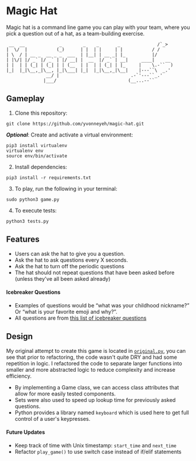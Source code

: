 # Magic Hat
Magic hat is a command line game you can play with your team, where you pick a question out of a hat, as a team-building exercise.

```
 __  __             _        _    _       _              /`_>
|  \/  |           (_)      | |  | |     | |           / /
| \  / | __ _  __ _ _  ___  | |__| | __ _| |_          |/
| |\/| |/ _` |/ _` | |/ __| |  __  |/ _` | __|     ____|    __
| |  | | (_| | (_| | | (__  | |  | | (_| | |_     |    \.-``  )
|_|  |_|\__,_|\__, |_|\___| |_|  |_|\__,_|\__|    |---``\  _.'
               __/ |                           .-`'---``_.'
              |___/                           (__...--``
```

## Gameplay

1. Clone this repository:
```shell
git clone https://github.com/yvonneyeh/magic-hat.git
```

***Optional***: Create and activate a virtual environment:
```shell
pip3 install virtualenv
virtualenv env
source env/bin/activate
```

2. Install dependencies:
```shell
pip3 install -r requirements.txt
```

3. To play, run the following in your terminal:
```shell
sudo python3 game.py
```

4. To execute tests:
```shell
python3 tests.py
```

## Features
- Users can ask the hat to give you a question.
- Ask the hat to ask questions every X seconds.
- Ask the hat to turn off the periodic questions
- The hat should not repeat questions that have been asked before (unless they've all been asked already)

#### Icebreaker Questions
- Examples of questions would be “what was your childhood nickname?” Or “what is your favorite emoji and why?”.
- All questions are from [this list of icebreaker questions](https://conversationstartersworld.com/icebreaker-questions/)

## Design

My original attempt to create this game is located in [`original.py`](https://github.com/yvonneyeh/magic-hat/blob/main/original.py), you can see that prior to refactoring, the code wasn't quite DRY and had some repetition in logic. I refactored the code to separate larger functions into smaller and more abstracted logic to reduce complexity and increase efficiency.

- By implementing a Game class, we can access class attributes that allow for more easily tested components.
- Sets were also used to speed up lookup time for previously asked questions.
- Python provides a library named `keyboard` which is used here to get full control of a user's keypresses.

#### Future Updates
- Keep track of time with Unix timestamp: `start_time` and `next_time`
- Refactor `play_game()` to use switch case instead of if/elif statements
